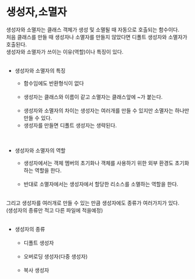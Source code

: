 생성자,소멸자
=================
생성자와 소멸자는 클래스 객체가 생성 및 소멸될 때 자동으로 호출되는 함수이다.<br>
처음 클래스를 만들 때 생성자나 소멸자를 만들지 않았다면 디폴트 생성자와 소멸자가 호출된다.<br>
생성자와 소멸자가 쓰이는 이유(역할)이나 특징이 있다.<br><br>

  * 생성자와 소멸자의 특징<br>
    * 함수임에도 반환형식이 없다<br><br>
    * 생성자는 클래스와 이름이 같고 소멸자는 클래스앞에 ~가 붙는다.  <br><br>
    * 생성자와 소멸자의 차이는 생성자는 여러개를 만들 수 있지만 소멸자는 하나만 만들 수 있다.  
    * 생성자를 만들면 디폴트 생성자는 생략된다.  
<br><br>

  * 생성자와 소멸자의 역할<br>
    * 생성자에서는 객체 멤버의 초기화나 객체를 사용하기 위한 외부 환경도 초기화하는 역할을 한다.<br><br>
    * 반대로 소멸자에서는 생성자에서 할당한 리소스를 소멸하는 역할을 한다.<br><br>


그리고 생성자를 여러개로 만들 수 있는 만큼 생성자에도 종류가 여러가지가 있다.  
(생성자의 종류만 적고 다른 파일에 적을예정)  <br><br>

  * 생성자의 종류<br><br>
    * 디폴트 생성자<br><br>
    * 오버로딩 생성자(다중 생성자)<br><br>
    * 복사 생성자<br><br>
